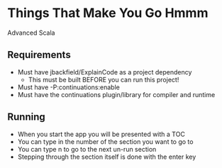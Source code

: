 # Things That Make You Go Hmmm
Advanced Scala

## Requirements
* Must have jbackfield/ExplainCode as a project dependency
  * This must be built BEFORE you can run this project!
* Must have -P:continuations:enable
* Must have the continuations plugin/library for compiler and runtime

## Running
* When you start the app you will be presented with a TOC
* You can type in the number of the section you want to go to
* You can type n to go to the next un-run section
* Stepping through the section itself is done with the enter key
